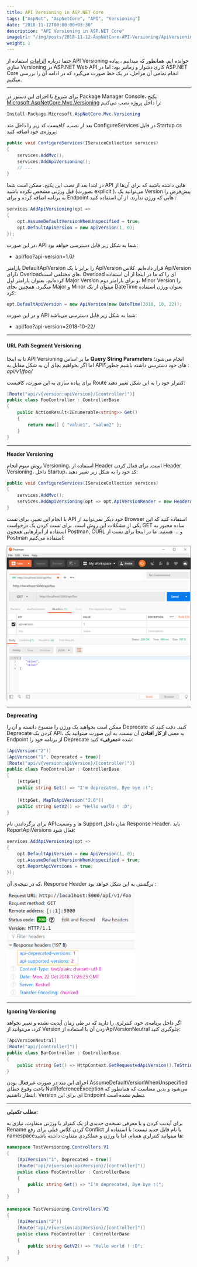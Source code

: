 ```yaml
---
title: API Versioning in ASP.NET Core
tags: ["AspNet", "AspNetCore", "API", "Versioning"]
date: "2018-11-12T00:00:00+03:30"
description: "API Versioning in ASP.NET Core"
imageUrl: "/img/posts/2018-11-12-AspNetCore-API-Versioning/ApiVersioning.png"
weight: 1
---
```


حتما درباره [الزامات](https://github.com/Microsoft/api-guidelines/blob/master/Guidelines.md?WT.mc_id=-blog-scottha#12-versioning) استفاده‌ از API Versioning خوانده ایم. همانطور که میدانیم ، پیاده سازی Versioning در ASP.NET Web API کاری دشوار و زمانبر بود؛ اما در ASP.NET Core انجام تمامی آن مراحل، در یک خط صورت می‌گیرد که در ادامه آن را بررسی میکنیم.

----------

برای شروع با اجرای این دستور در Package Manager Console، پکیج [Microsoft.AspNetCore.Mvc.Versioning](https://www.nuget.org/packages/Microsoft.AspNetCore.Mvc.Versioning) را داخل پروژه نصب می‌کنیم:

```csharp
Install-Package Microsoft.AspNetCore.Mvc.Versioning
```

بعد از نصب، کافیست کد زیر را داخل متد ConfigureServices در فایل Startup.cs پروژه‌ی خود اضافه کنید:

```csharp
public void ConfigureServices(IServiceCollection services)
{
    services.AddMvc();
    services.AddApiVersioning();
    // ...
}
```

در ابتدا بعد از نصب این پکیج، ممکن است شما API هایی داشته باشید که برای آن‌ها از قبل ورژنی مشخص نکرده باشید (بصورت explicit ). می‌توانید یک Version پیش‌فرض را به برنامه اضافه کرده و برای Endpoint هایی که ورژن ندارند، از آن استفاده کنید :

```csharp
services.AddApiVersioning(opt =>
{
    opt.AssumeDefaultVersionWhenUnspecified = true;
    opt.DefaultApiVersion = new ApiVersion(1, 0);
});
```

در این صورت، API شما به شکل زیر قابل دسترسی خواهد بود:

-   api/foo?api-version=1.0/

  

پارامتر DefaultApiVersion را برابر با یک ApiVersion قرار داده‌ایم. کلاس ApiVersion دارای Overload‌های مختلفی است. Overload ای را که ما در اینجا از آن استفاده کرده‌ایم، بعنوان پارامتر اول Major Version و برای پارامتر دوم، Minor Version را میگیرد. همچنین بجای Major و Minor میتوان از یک DateTime بعنوان ورژن استفاده کرد:

```csharp
opt.DefaultApiVersion = new ApiVersion(new DateTime(2018, 10, 22));
```

و در این صورت API شما به شکل زیر قابل دسترسی می‌باشد:

-   api/foo?api-version=2018-10-22/  
    

----------

#### URL Path Segment Versioning

تا به اینجا API Versioning ما بر اساس  **Query String Parameters**  انجام می‌شود؛ اما اگر بخواهیم بجای آن به شکل مقابل به API‌‌های خود دسترسی داشته باشیم چطور؟ : _api/v1/foo/_

برای پیاده سازی به این صورت، کافیست Route کنترلر خود را به این شکل تغییر دهید:

```csharp
[Route("api/v{version:apiVersion}/[controller]")]
public class FooController : ControllerBase
{
    public ActionResult<IEnumerable<string>> Get()
    {
        return new[] { "value1", "value2" };
    }
}
```

----------

**Header Versioning**

روش سوم انجام Versioning، استفاده از Header است. برای فعال کردن Header Versioning، داخل Startup، کد خود را به شکل زیر تغییر دهید:

```csharp
public void ConfigureServices(IServiceCollection services)
{
    services.AddMvc();
    services.AddApiVersioning(opt => opt.ApiVersionReader = new HeaderApiVersionReader("api-version"));
}
```

با انجام این تغییر، برای تست API خود دیگر نمی‌توانید از Browser استفاده کنید که این یکی از مشکلات این روش است. برای تست کردن یک درخواست GET ساده مجبور به استفاده از ابزارهایی همچون Postman, CURL و ... هستید. ما در اینجا برای تست از Postman استفاده می‌کنیم:

<img src="/img/posts/2018-11-12-AspNetCore-API-Versioning/versioning.png" alt="Versioning" width="700px" style="margin:auto;">

----------

**Deprecating**

ممکن است بخواهید یک ورژن را منسوخ دانسته و آن را Deprecate کنید. دقت کنید که Deprecate کردن یک API، به معنی  **از کار افتادن**  آن نیست. به این صورت میتوانید یک Endpoint از برنامه خود را Deprecate شده «**معرفی**» کنید:

```csharp
[ApiVersion("2")]
[ApiVersion("1", Deprecated = true)]
[Route("api/v{version:apiVersion}/[controller]")]
public class FooController : ControllerBase
{
    [HttpGet]
    public string Get() => "I'm deprecated, Bye bye :(";

    [HttpGet, MapToApiVersion("2.0")]
    public string GetV2() => "Hello world ! :D";
}
```

برای برگرداندن نام API‌ها و وضعیت Support شان داخل Response Header، باید ReportApiVersions فعال شود:

```csharp
services.AddApiVersioning(opt =>
{
    opt.DefaultApiVersion = new ApiVersion(1, 0);
    opt.AssumeDefaultVersionWhenUnspecified = true;
    opt.ReportApiVersions = true;
});
```

که در نتیجه‌ی آن، Response Header برگشتی به این شکل خواهد بود :

<img src="/img/posts/2018-11-12-AspNetCore-API-Versioning/deprecation.png" alt="Deprecation" width="350px" style="margin:auto;">

----------

**Ignoring Versioning**

اگر داخل برنامه‌ی خود، کنترلری را دارید که در طی زمان آپدیت نشده و تغییر نخواهد کرد، می‌توانید از Version زدن آن با استفاده از ApiVersionNeutral جلوگیری کنید:

```csharp
[ApiVersionNeutral]
[Route("api/[controller]")]
public class BarController : ControllerBase
{
    public string Get() => HttpContext.GetRequestedApiVersion().ToString();
}
```

اجرای این متد در صورت غیرفعال بودن AssumeDefaultVersionWhenUnspecified باعث وقوع خطای NullReferenceException می‌شود و بدین معناست که همانطور که انتظار داشتیم، Version ای برای این Endpoint تنظیم نشده است.

----------

**مطلب تکمیلی:**

برای آپدیت کردن و یا معرفی نسخه‌ی جدیدی از یک کنترلر با ورژنی متفاوت، نیازی به Rename کردن کلاس قبلی برای رفع Conflict با نام فایل جدید نیست؛ با استفاده از namespace‌ها میتوانید کنترلری همنام، اما با ورژن و عملکردی متفاوت داشته باشید:

```csharp
namespace TestVersioning.Controllers.V1
{
    [ApiVersion("1", Deprecated = true)]
    [Route("api/v{version:apiVersion}/[controller]")]
    public class FooController : ControllerBase
    {
        public string Get() => "I'm deprecated, Bye bye :(";
    }
}

namespace TestVersioning.Controllers.V2
{
    [ApiVersion("2")]
    [Route("api/v{version:apiVersion}/[controller]")]
    public class FooController : ControllerBase
    {
        public string GetV2() => "Hello world ! :D";
    }
}
```